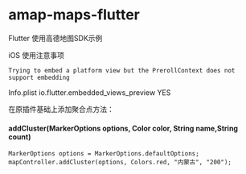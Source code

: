 # amap-maps-flutter
Flutter 使用高德地图SDK示例





iOS 使用注意事项

~~~
Trying to embed a platform view but the PrerollContext does not support embedding
~~~

Info.plist io.flutter.embedded_views_preview  YES


在原插件基础上添加聚合点方法：

#### addCluster(MarkerOptions options, Color color, String name,String count)
```
MarkerOptions options = MarkerOptions.defaultOptions;
mapController.addCluster(options, Colors.red, "内蒙古", "200");
```
